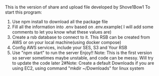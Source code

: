This is the version of share and upload file developed by Shove1Bow1
To start this program:
1. Use npm install to download all the package file
2. Fill all the information into .env based on .env.example( I will add some comments to let you know what these values are)
3. Create a rsb database to connect to it. This RSB can be created from AWS or on your local machine(using docker compose)
4. Config AWS services, include your SES, S3 and Your RSB
5. Use "npm start" to run the server
Enjoy!!
Note: This is the first version so server sometimes maybe unstable, and code can be messy. Will try to update the code later
2#Note: Create a default Downloads if you are using EC2, using command "mkdir ~/Downloads" for linux system 
